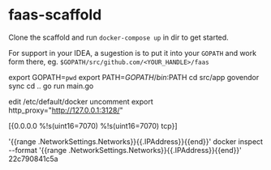 # faas-scaffold

Clone the scaffold and run `docker-compose up` in dir to get started.

For support in your IDEA, a sugestion is to put it into your `GOPATH` and work form there, eg. `$GOPATH/src/github.com/<YOUR_HANDLE>/faas`

 export GOPATH=`pwd`
 export PATH=$GOPATH/bin:$PATH
cd src/app
govendor sync
cd ..
go run main.go


edit /etc/default/docker
uncomment export http_proxy="http://127.0.0.1:3128/"



[{0.0.0.0 %!s(uint16=7070) %!s(uint16=7070) tcp}]


'{{range .NetworkSettings.Networks}}{{.IPAddress}}{{end}}'
docker inspect --format '{{range .NetworkSettings.Networks}}{{.IPAddress}}{{end}}' 22c790841c5a